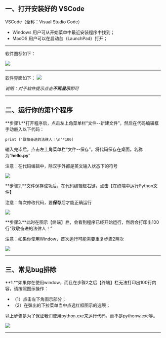 ## 一、打开安装好的 VSCode

VSCode（全称：Visual Studio Code）
- Windows 用户可从开始菜单中最近安装程序中找到；
- MacOS 用户可以在启动台（LaunchPad）打开；
---
软件图标如下：

![](http://o6nu63qnj.bkt.clouddn.com/vsclogo.png)

---

软件界面如下：
![](http://o6nu63qnj.bkt.clouddn.com/vscvsc1.png)

*说明：对于软件提示点击**不再显示**即可*



---
## 二、运行你的第1个程序

**步骤1.**打开程序后，点击左上角菜单栏“文件--新建文件”，然后在代码编辑框手动敲入以下代码：

    print ('致敬奋进的法律人！\n'*100)

输入完毕后，点击左上角菜单栏“文件--保存”，将代码保存在桌面，名称为“**hello.py**”


注意：在代码编辑中，除汉字外都是英文输入状态下的符号

![](http://o6nu63qnj.bkt.clouddn.com/vscvsc2.png)


**步骤2.**文件保存成功后，在代码编辑框右键，点击【在终端中运行Python文件】

注意：每次修改代码，要**保存**后才能正确运行

![](http://o6nu63qnj.bkt.clouddn.com/vscvsc3.png)


**步骤3.**此时在图示【终端】栏，会看到程序已经开始运行，然后会打印出100行“致敬奋进的法律人！”

注意：如果你使用Window，首次运行可能需要重复步骤2两次

![](http://o6nu63qnj.bkt.clouddn.com/vscvsc4.png)

---

## 三、常见bug排除

**1.**如果你在使用window，而且在步骤2之后【终端】栏无法打印出100行内容，请按照图示操作：
- （1）点击左下角图示部分；
- （2）在弹出的下拉菜单当中点选红框图示的选项；

以上步骤是为了保证我们使用python.exe来运行代码，而不是pythonw.exe等。


![](http://o6nu63qnj.bkt.clouddn.com/vscvsc5.png)


---